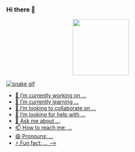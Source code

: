 ### Hi there 👋

<div align="center">
  <a href="https://github.com/ItamarSilvaSoares">
  <img height="150em" src="https://github-readme-stats.vercel.app/api?username=ItamarSilvaSoares&show_icons=true&theme=dark&include_all_commits=true&count_private=true"/>
  
</div>
  
  ![snake gif](https://github.com/itamarsilvasoares/itamarsilvasoares/blob/output/github-contribution-grid-snake.gif)
  
- 🔭 I’m currently working on ...
- 🌱 I’m currently learning ...
- 👯 I’m looking to collaborate on ...
- 🤔 I’m looking for help with ...
- 💬 Ask me about ...
- 📫 How to reach me: ...
- 😄 Pronouns: ...
- ⚡ Fun fact: ...
-->
